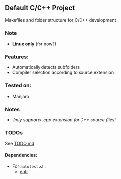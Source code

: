 ## Default C/C++ Project
Makefiles and folder structure for C/C++ development

### Note
- **Linux only** (for now?)

### Features:
- Automatically detects subfolders
- Compiler selection according to source extension

### Tested on:
- Manjaro

### Notes
- *Only supports .cpp extension for C++ source files!*

### TODOs
See [TODO.md](TODO.md)

#### Dependencies:

- For `autotest.sh`:
  - [entr](http://entrproject.org/)
